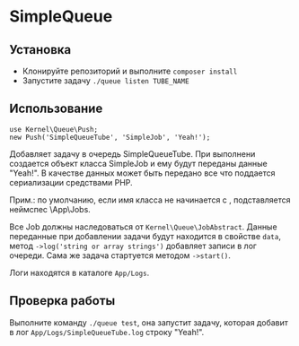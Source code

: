 # SimpleQueue

## Установка

* Клонируйте репозиторий и выполните ``composer install``
* Запустите задачу ``./queue listen TUBE_NAME``

## Использование

```
use Kernel\Queue\Push;
new Push('SimpleQueueTube', 'SimpleJob', 'Yeah!');
```

Добавляет задачу в очередь SimpleQueueTube. При выполнени создается объект класса SimpleJob
и ему будут переданы данные "Yeah!". В качестве данных может быть передано все что поддается сериализации средствами PHP.

Прим.: по умолчанию, если имя класса не начинается с \, подставляется неймспес \App\Jobs.

Все Job должны наследоваться от ``Kernel\Queue\JobAbstract``. Данные переданные при добавлении задачи будут
находится в свойстве ``data``, метод ``->log('string or array strings')`` добавляет записи в лог очереди.
Сама же задача стартуется методом ``->start()``.

Логи находятся в каталоге ``App/Logs``. 

## Проверка работы

Выполните команду ``./queue test``, она запустит задачу, которая добавит в лог ``App/Logs/SimpleQueueTube.log``
строку "Yeah!".
